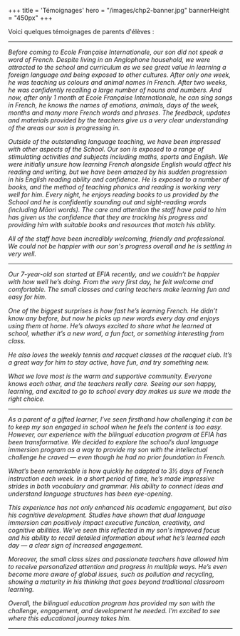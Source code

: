 +++
title = 'Témoignages'
hero = "/images/chp2-banner.jpg"
bannerHeight = "450px"
+++

Voici quelques témoignages de parents d'élèves&nbsp;:

---

*Before coming to Ecole Française Internationale, our son did not speak a word of French. Despite living in an Anglophone household, we were attracted to the school and curriculum as we see great value in learning a foreign language and being exposed to other cultures. After only one week, he was teaching us colours and animal names in French. After two weeks, he was confidently recalling a large number of nouns and numbers. And now, after only 1 month at Ecole Française Internationale, he can sing songs in French, he knows the names of emotions, animals, days of the week, months and many more French words and phrases. The feedback, updates and materials provided by the teachers give us a very clear understanding of the areas our son is progressing in.*

*Outside of the outstanding language teaching, we have been impressed with other aspects of the School. Our son is exposed to a range of stimulating activities and subjects including maths, sports and English. We were initially unsure how learning French alongside English would affect his reading and writing, but we have been amazed by his sudden progression in his English reading ability and confidence. He is exposed to a number of books, and the method of teaching phonics and reading is working very well for him. Every night, he enjoys reading books to us provided by the School and he is confidently sounding out and sight-reading words (including Māori words). The care and attention the staff have paid to him has given us the confidence that they are tracking his progress and providing him with suitable books and resources that match his ability.*

*All of the staff have been incredibly welcoming, friendly and professional. We could not be happier with our son's progress overall and he is settling in very well.*

---

*Our 7-year-old son started at EFIA recently, and we couldn’t be happier with how well he’s doing. From the very first day, he felt welcome and comfortable. The small classes and caring teachers make learning fun and easy for him.*

*One of the biggest surprises is how fast he’s learning French. He didn’t know any before, but now he picks up new words every day and enjoys using them at home. He’s always excited to share what he learned at school, whether it’s a new word, a fun fact, or something interesting from class.*

*He also loves the weekly tennis and racquet classes at the racquet club. It’s a great way for him to stay active, have fun, and try something new.*

*What we love most is the warm and supportive community. Everyone knows each other, and the teachers really care. Seeing our son happy, learning, and excited to go to school every day makes us sure we made the right choice.*

---

*As a parent of a gifted learner, I’ve seen firsthand how challenging it can be to keep my son engaged in school when he feels the content is too easy. However, our experience with the bilingual education program at EFIA has been transformative. We decided to explore the school’s dual language immersion program as a way to provide my son with the intellectual challenge he craved — even though he had no prior foundation in French.*

*What’s been remarkable is how quickly he adapted to 3½ days of French instruction each week. In a short period of time, he’s made impressive strides in both vocabulary and grammar. His ability to connect ideas and understand language structures has been eye-opening.*

*This experience has not only enhanced his academic engagement, but also his cognitive development. Studies have shown that dual language immersion can positively impact executive function, creativity, and cognitive abilities. We’ve seen this reflected in my son's improved focus and his ability to recall detailed information about what he’s learned each day — a clear sign of increased engagement.*

*Moreover, the small class sizes and passionate teachers have allowed him to receive personalized attention and progress in multiple ways. He’s even become more aware of global issues, such as pollution and recycling, showing a maturity in his thinking that goes beyond traditional classroom learning.*

*Overall, the bilingual education program has provided my son with the challenge, engagement, and development he needed. I’m excited to see where this educational journey takes him.*

---